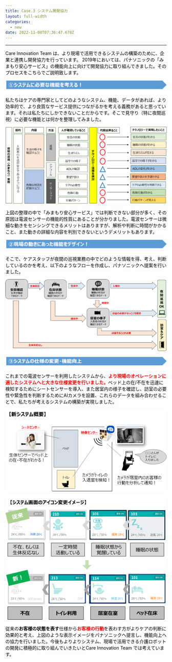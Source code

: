 ```yaml
---
title: Case.3 システム開発協力
layout: full-width
categories:
  - new
date: 2022-11-08T07:36:47.678Z
---
```

<div class="cc-m-all-content j-module j-hr" id="cc-m-all-content-12069883260" data-action="content" ng-non-bindable="">
                    <hr>
            </div>

<div class="cc-m-text-inline-rte mce-content-body" data-name="text" id="cc-m-text-12069883360" contenteditable="true" style="position: relative;"><p style="text-align: left;" data-mce-style="text-align: left;"><span style="font-size: 14px;" data-mce-style="font-size: 14px;"><span style="color: #000000;" data-mce-style="color: #000000;">Care Innovation Team は、より現場で活用できるシステムの構築のために、企業と連携し開発協力を行っています。 2019年においては、パナソニックの「みまもり安心サービス」の機能向上に向けて開発協力に取り組んできました。そのプロセスをこちらでご説明致します。</span></span></p></div>

![](/images/1574315118.png)



<span style="color: #000000;" data-mce-style="color: #000000;">私たちはケアの専門家としてどのようなシステム、機能、データがあれば、より効率的で、より良質なサービス提供につながるかを考える義務があると思っています。それは私たちにしかできないことだからです。そこで見守り（特に夜間巡視）に必要な機能とは何かを整理してみました。</span>

![](/images/1574315183.png)

<span style="color: #000000;" data-mce-style="color: #000000;">上図の整理の中で「みまもり安心サービス」では判断できない部分が多く、その原因は電波センサーの機能的性質にあることが分かりました。電波センサーは微細な動きをセンシングできるメリットはありますが、解析や判断に時間がかかること、また動きの詳細な内容を判別できないというデメリットもあります。</span>

![](/images/1574315278.png)



<span style="font-size: 14px;" data-mce-style="font-size: 14px;"><span style="color: #000000;" data-mce-style="color: #000000;">そこで、ケアスタッフが夜間の巡視業務の中でどのような情報を得、考え、判断しているのかを考え、以下のようなフローを作成し、パナソニックへ提案を行いました。</span></span>

![](/images/1573111303.png)

![](/images/1574315350.png)

<span style="color: #000000;" data-mce-style="color: #000000;">これまでの電波センサーを利用したシステムから、<span style="color: #ff0000;" data-mce-style="color: #ff0000;"><strong>より現場のオペレーションに適したシステムへと大きな仕様変更を行いました。</strong></span>ベッド上の在/不在を迅速に検知するためにシートセンサーを導入、また居室内の様子を確認し、訪室の必要性や緊急性を判断するためにAIカメラを設置、これらのデータを組み合わせることで、私たちが考えるシステムの構築が実現しました。</span>

![](/images/image-5-.png)

![](/images/1574314080.png)



<span style="color: #000000;" data-mce-style="color: #000000;">従来の<strong>お客様の状態を表す</strong>仕様から<span style="color: #ff0000;" data-mce-style="color: #ff0000;"><strong>お客様の行動</strong></span>を表わす方がよりケアの判断に効果的と考え、上図のような表示イメージをパナソニックへ提言し、機能向上への協力を行いました。今後もよりよりシステム、現場で活用できる介護ロボットの開発に積極的に取り組んでいきたいとCare Innovation Team では考えています。</span>